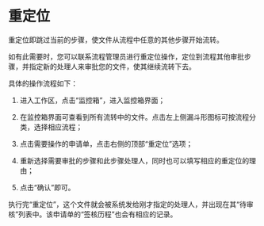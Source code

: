 # 重定位
重定位即跳过当前的步骤，使文件从流程中任意的其他步骤开始流转。

如有此需要时，您可以联系流程管理员进行重定位操作，定位到流程其他审批步骤，并指定新的处理人来审批您的文件，使其继续流转下去。


具体的操作流程如下：

1. 进入工作区，点击“监控箱”，进入监控箱界面；

2. 在监控箱界面可查看到所有流转中的文件。点击左上侧漏斗形图标可按流程分类，选择相应流程；

3. 点击需要操作的申请单，点击右侧的顶部“重定位”选项；

4. 重新选择需要审批的步骤和此步骤处理人，同时也可以填写相应的重定位的理由；

5. 点击“确认”即可。

执行完“重定位”，这个文件就会被系统发给刚才指定的处理人，并出现在其“待审核”列表中。该申请单的“签核历程”也会有相应的记录。
